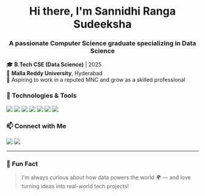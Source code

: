 

<h1 align="center">Hi there, I'm Sannidhi Ranga Sudeeksha</h1>
<h3 align="center">A passionate Computer Science graduate specializing in Data Science</h3>



🎓 **B.Tech CSE (Data Science)** | 2025  
🏫 **Malla Reddy University**, Hyderabad  
🎯 Aspiring to work in a reputed MNC and grow as a skilled professional  



### 🔧 Technologies & Tools
<p align="left">
  <img src="https://img.shields.io/badge/Python-3670A0?style=for-the-badge&logo=python&logoColor=ffdd54" />
  <img src="https://img.shields.io/badge/Java-ED8B00?style=for-the-badge&logo=java&logoColor=white" />
  <img src="https://img.shields.io/badge/SQL-4479A1?style=for-the-badge&logo=mysql&logoColor=white" />
  <img src="https://img.shields.io/badge/React-20232A?style=for-the-badge&logo=react&logoColor=61DAFB" />
  <img src="https://img.shields.io/badge/HTML5-E34F26?style=for-the-badge&logo=html5&logoColor=white" />
  <img src="https://img.shields.io/badge/CSS3-1572B6?style=for-the-badge&logo=css3&logoColor=white" />
  <img src="https://img.shields.io/badge/AWS-232F3E?style=for-the-badge&logo=amazon-aws&logoColor=white" />
</p>


### 📫 Connect with Me
<p align="left">
  <a href="srsudeeksha@gmail.com"><img src="https://img.shields.io/badge/Email-D14836?style=for-the-badge&logo=gmail&logoColor=white" /></a>
  <a href="linkedin.com/in/ranga-sudeeksha "><img src="https://img.shields.io/badge/LinkedIn-0A66C2?style=for-the-badge&logo=linkedin&logoColor=white" /></a>
</p>

---

### 🌟 Fun Fact
> I'm always curious about how data powers the world 🌍 — and love turning ideas into real-world tech projects!
